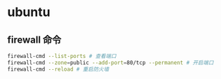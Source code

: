 # ubuntu

## firewall 命令

```bash
firewall-cmd --list-ports # 查看端口
firewall-cmd --zone=public --add-port=80/tcp --permanent # 开启端口
firewall-cmd --reload # 重启防火墙
```
